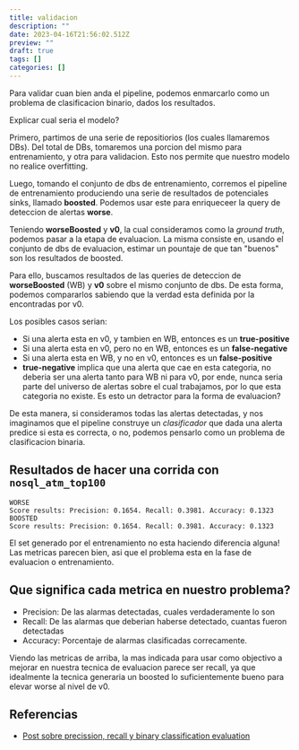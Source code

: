 ```yaml
---
title: validacion
description: ""
date: 2023-04-16T21:56:02.512Z
preview: ""
draft: true
tags: []
categories: []
---
```


Para validar cuan bien anda el pipeline, podemos enmarcarlo como un problema de clasificacion binario, dados los resultados.

Explicar cual seria el modelo?

Primero, partimos de una serie de repositiorios (los cuales llamaremos DBs). Del total de DBs, tomaremos una porcion del mismo para entrenamiento, y otra para validacion. Esto nos permite que nuestro modelo no realice overfitting.

Luego, tomando el conjunto de dbs de entrenamiento, corremos el pipeline de entrenamiento produciendo una serie de resultados de potenciales sinks, llamado **boosted**. Podemos usar este para enriqueceer la query de deteccion de alertas **worse**.

Teniendo **worseBoosted** y **v0**, la cual consideramos como la *ground truth*, podemos pasar a la etapa de evaluacion. La misma consiste en, usando el conjunto de dbs de evaluacion, estimar un pountaje de que tan "buenos" son los resultados de boosted.

Para ello, buscamos resultados de las queries de deteccion de **worseBoosted** (WB) y **v0** sobre el mismo conjunto de dbs. De esta forma, podemos compararlos sabiendo que la verdad esta definida por la encontradas por v0.

Los posibles casos serian:
- Si una alerta esta en v0, y tambien en WB, entonces es un **true-positive**
- Si una alerta esta en v0, pero no en WB, entonces es un **false-negative**
- Si una alerta esta en WB, y no en v0, entonces es un **false-positive**
- **true-negative** implica que una alerta que cae en esta categoria, no deberia ser una alerta tanto para WB ni para v0, por ende, nunca seria parte del universo de alertas sobre el cual trabajamos, por lo que esta categoria no existe. Es esto un detractor para la forma de evaluacion?

De esta manera, si consideramos todas las alertas detectadas, y nos imaginamos que el pipeline construye un *clasificador* que dada una alerta predice si esta es correcta, o no, podemos pensarlo como un problema de clasificacion binaria.

## Resultados de hacer una corrida con `nosql_atm_top100`

```
WORSE
Score results: Precision: 0.1654. Recall: 0.3981. Accuracy: 0.1323
BOOSTED
Score results: Precision: 0.1654. Recall: 0.3981. Accuracy: 0.1323
```

El set generado por el entrenamiento no esta haciendo diferencia alguna! Las metricas parecen bien, asi que el problema esta en la fase de evaluacion o entrenamiento.


## Que significa cada metrica en nuestro problema?

- Precision: De las alarmas detectadas, cuales verdaderamente lo son
- Recall: De las alarmas que deberian haberse detectado, cuantas fueron detectadas
- Accuracy: Porcentaje de alarmas clasificadas correcamente.

Viendo las metricas de arriba, la mas indicada para usar como objectivo a mejorar en nuestra tecnica de evaluacion parece ser recall, ya que idealmente la tecnica generaria un boosted lo suficientemente bueno para elevar worse al nivel de v0.


## Referencias
- [Post sobre precission, recall y binary classification evaluation](https://www.linkedin.com/pulse/how-tell-your-model-does-well-binary-classification-confusion-au-vo)
